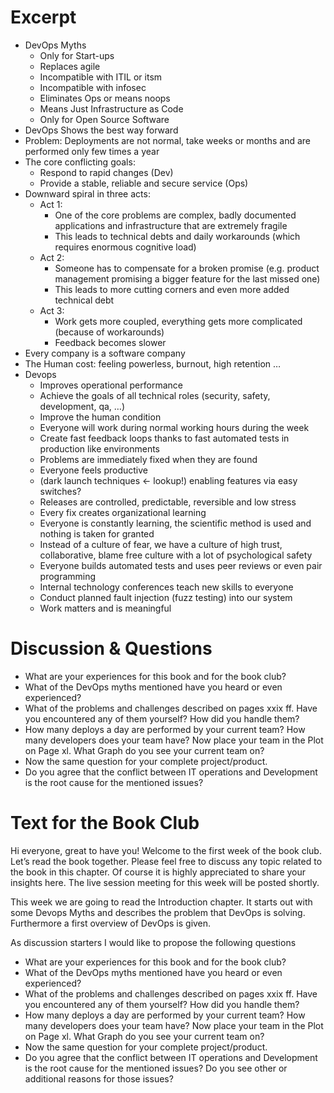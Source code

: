 # Excerpt

- DevOps Myths
    - Only for Start-ups
    - Replaces agile
    - Incompatible with ITIL or itsm
    - Incompatible with infosec
    - Eliminates Ops or means noops
    - Means Just Infrastructure as Code
    - Only for Open Source Software
- DevOps Shows the best way forward
- Problem: Deployments are not normal, take weeks or months and are performed only few times a year
- The core conflicting goals:
    - Respond to rapid changes (Dev)
    - Provide a stable, reliable and secure service (Ops)
- Downward spiral in three acts:
    - Act 1:
        - One of the core problems are complex, badly documented applications and infrastructure that are extremely fragile
        - This leads to technical debts and daily workarounds (which requires enormous cognitive load)
    - Act 2:
        - Someone has to compensate for a broken promise (e.g. product management promising a bigger feature for the last missed one)
        - This leads to more cutting corners and even more added technical debt
    - Act 3:
        - Work gets more coupled, everything gets more complicated (because of workarounds)
        - Feedback becomes slower
- Every company is a software company
- The Human cost: feeling powerless, burnout, high retention …
- Devops
    - Improves operational performance
    - Achieve the goals of all technical roles (security, safety, development, qa, …)
    - Improve the human condition
    - Everyone will work during normal working hours during the week
    - Create fast feedback loops thanks to fast automated tests in production like environments
    - Problems are immediately fixed when they are found
    - Everyone feels productive
    - (dark launch techniques &lt;- lookup!) enabling features via easy switches?
    - Releases are controlled, predictable, reversible and low stress
    - Every fix creates organizational learning
    - Everyone is constantly learning, the scientific method is used and nothing is taken for granted
    - Instead of a culture of fear, we have a culture of high trust, collaborative, blame free culture with a lot of psychological safety
    - Everyone builds automated tests and uses peer reviews or even pair programming
    - Internal technology conferences teach new skills to everyone
    - Conduct planned fault injection (fuzz testing) into our system
    - Work matters and is meaningful

# Discussion & Questions

- What are your experiences for this book and for the book club?
- What of the DevOps myths mentioned have you heard or even experienced?
- What of the problems and challenges described on pages xxix ff. Have you encountered any of them yourself? How did you handle them?
- How many deploys a day are performed by your current team? How many developers does your team have? Now place your team in the Plot on Page xl. What Graph do you see your current team on?
- Now the same question for your complete project/product.
- Do you agree that the conflict between IT operations and Development is the root cause for the mentioned issues?

# Text for the Book Club

Hi everyone, great to have you! Welcome to the first week of the book club. Let’s read the book together. Please feel free to discuss any topic related to the book in this chapter. Of course it is highly appreciated to share your insights here. The live session meeting for this week will be posted shortly.

This week we are going to read the Introduction chapter. It starts out with some Devops Myths and describes the problem that DevOps is solving. Furthermore a first overview of DevOps is given.

As discussion starters I would like to propose the following questions

- What are your experiences for this book and for the book club?
- What of the DevOps myths mentioned have you heard or even experienced?
- What of the problems and challenges described on pages xxix ff. Have you encountered any of them yourself? How did you handle them?
- How many deploys a day are performed by your current team? How many developers does your team have? Now place your team in the Plot on Page xl. What Graph do you see your current team on?
- Now the same question for your complete project/product.
- Do you agree that the conflict between IT operations and Development is the root cause for the mentioned issues? Do you see other or additional reasons for those issues?
